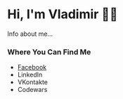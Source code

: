 <!DOCTYPE html>
<html lang="en">
<head>
    <meta charset="UTF-8">
    <meta http-equiv="X-UA-Compatible" content="IE=edge">
    <meta name="viewport" content="width=device-width, initial-scale=1.0">
</head>
<body>
    <h1>Hi, I'm Vladimir 👨‍💻</h1>
    <div>
      <p>Info about me...</p>
    </div>
    <div>
      <h3>Where You Can Find Me</h3>
      <ul>
        <li><a href="https://www.facebook.com/profile.php?id=100009911596288" target="_blank">Facebook</a></li>
        <li>LinkedIn</li>
        <li>VKontakte</li>
        <li>Codewars</li>
     </ul> 
    </div>
</body>
</html>
